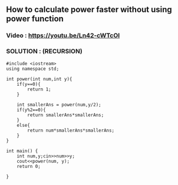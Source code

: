 
## How to calculate power faster without using power function
### Video : https://youtu.be/Ln42-cWTcOI
### SOLUTION : (RECURSION) 

```
#include <iostream>
using namespace std;

int power(int num,int y){
    if(y==0){
        return 1;
    }

    int smallerAns = power(num,y/2);
    if(y%2==0){
        return smallerAns*smallerAns;
    }
    else{
        return num*smallerAns*smallerAns;
    }
}

int main() {
    int num,y;cin>>num>>y;
    cout<<power(num, y); 
    return 0;

}

```
